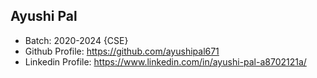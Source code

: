 ## Ayushi Pal
- Batch: 2020-2024 {CSE}
- Github Profile: https://github.com/ayushipal671
- Linkedin Profile: https://www.linkedin.com/in/ayushi-pal-a8702121a/
